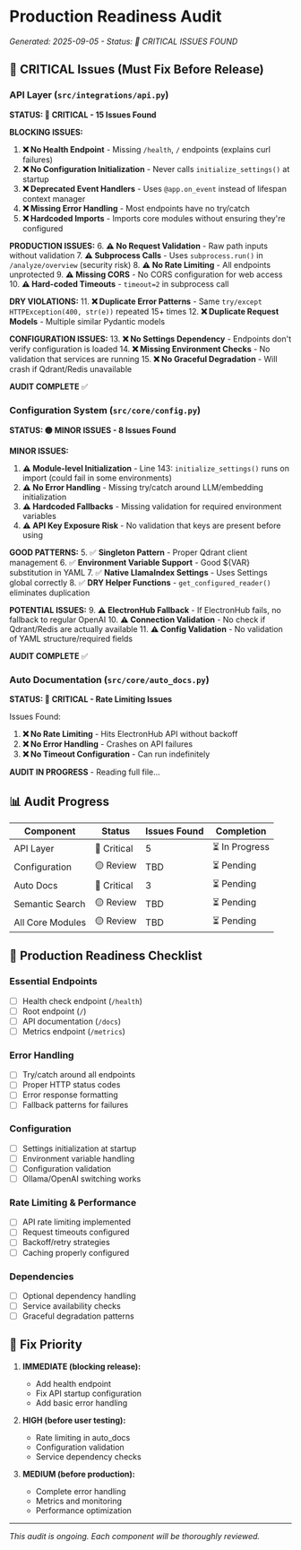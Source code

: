 # Production Readiness Audit

*Generated: 2025-09-05 - Status: 🔴 CRITICAL ISSUES FOUND*

## 🚨 CRITICAL Issues (Must Fix Before Release)

### API Layer (`src/integrations/api.py`)
**STATUS: 🔴 CRITICAL - 15 Issues Found**

**BLOCKING ISSUES:**
1. **❌ No Health Endpoint** - Missing `/health`, `/` endpoints (explains curl failures)
2. **❌ No Configuration Initialization** - Never calls `initialize_settings()` at startup  
3. **❌ Deprecated Event Handlers** - Uses `@app.on_event` instead of lifespan context manager
4. **❌ Missing Error Handling** - Most endpoints have no try/catch
5. **❌ Hardcoded Imports** - Imports core modules without ensuring they're configured

**PRODUCTION ISSUES:**
6. **⚠️ No Request Validation** - Raw path inputs without validation
7. **⚠️ Subprocess Calls** - Uses `subprocess.run()` in `/analyze/overview` (security risk)
8. **⚠️ No Rate Limiting** - All endpoints unprotected
9. **⚠️ Missing CORS** - No CORS configuration for web access
10. **⚠️ Hard-coded Timeouts** - `timeout=2` in subprocess call

**DRY VIOLATIONS:**
11. **❌ Duplicate Error Patterns** - Same `try/except HTTPException(400, str(e))` repeated 15+ times
12. **❌ Duplicate Request Models** - Multiple similar Pydantic models

**CONFIGURATION ISSUES:**
13. **❌ No Settings Dependency** - Endpoints don't verify configuration is loaded
14. **❌ Missing Environment Checks** - No validation that services are running
15. **❌ No Graceful Degradation** - Will crash if Qdrant/Redis unavailable

**AUDIT COMPLETE** ✅

### Configuration System (`src/core/config.py`)
**STATUS: 🟡 MINOR ISSUES - 8 Issues Found**

**MINOR ISSUES:**
1. **⚠️ Module-level Initialization** - Line 143: `initialize_settings()` runs on import (could fail in some environments)
2. **⚠️ No Error Handling** - Missing try/catch around LLM/embedding initialization
3. **⚠️ Hardcoded Fallbacks** - Missing validation for required environment variables
4. **⚠️ API Key Exposure Risk** - No validation that keys are present before using

**GOOD PATTERNS:**
5. ✅ **Singleton Pattern** - Proper Qdrant client management
6. ✅ **Environment Variable Support** - Good ${VAR} substitution in YAML
7. ✅ **Native LlamaIndex Settings** - Uses Settings global correctly
8. ✅ **DRY Helper Functions** - `get_configured_reader()` eliminates duplication

**POTENTIAL ISSUES:**
9. **⚠️ ElectronHub Fallback** - If ElectronHub fails, no fallback to regular OpenAI
10. **⚠️ Connection Validation** - No check if Qdrant/Redis are actually available
11. **⚠️ Config Validation** - No validation of YAML structure/required fields

**AUDIT COMPLETE** ✅

### Auto Documentation (`src/core/auto_docs.py`)
**STATUS: 🔴 CRITICAL - Rate Limiting Issues**

Issues Found:
1. **❌ No Rate Limiting** - Hits ElectronHub API without backoff
2. **❌ No Error Handling** - Crashes on API failures
3. **❌ No Timeout Configuration** - Can run indefinitely

**AUDIT IN PROGRESS** - Reading full file...

## 📊 Audit Progress

| Component | Status | Issues Found | Completion |
|-----------|--------|--------------|------------|
| API Layer | 🔴 Critical | 5 | ⏳ In Progress |
| Configuration | 🟡 Review | TBD | ⏳ Pending |
| Auto Docs | 🔴 Critical | 3 | ⏳ Pending |
| Semantic Search | 🟡 Review | TBD | ⏳ Pending |
| All Core Modules | 🟡 Review | TBD | ⏳ Pending |

## 🎯 Production Readiness Checklist

### Essential Endpoints
- [ ] Health check endpoint (`/health`)
- [ ] Root endpoint (`/`)
- [ ] API documentation (`/docs`)
- [ ] Metrics endpoint (`/metrics`)

### Error Handling
- [ ] Try/catch around all endpoints
- [ ] Proper HTTP status codes
- [ ] Error response formatting
- [ ] Fallback patterns for failures

### Configuration
- [ ] Settings initialization at startup
- [ ] Environment variable handling
- [ ] Configuration validation
- [ ] Ollama/OpenAI switching works

### Rate Limiting & Performance
- [ ] API rate limiting implemented
- [ ] Request timeouts configured
- [ ] Backoff/retry strategies
- [ ] Caching properly configured

### Dependencies
- [ ] Optional dependency handling
- [ ] Service availability checks
- [ ] Graceful degradation patterns

## 🔧 Fix Priority

1. **IMMEDIATE (blocking release):**
   - Add health endpoint
   - Fix API startup configuration
   - Add basic error handling

2. **HIGH (before user testing):**
   - Rate limiting in auto_docs
   - Configuration validation
   - Service dependency checks

3. **MEDIUM (before production):**
   - Complete error handling
   - Metrics and monitoring
   - Performance optimization

---
*This audit is ongoing. Each component will be thoroughly reviewed.*